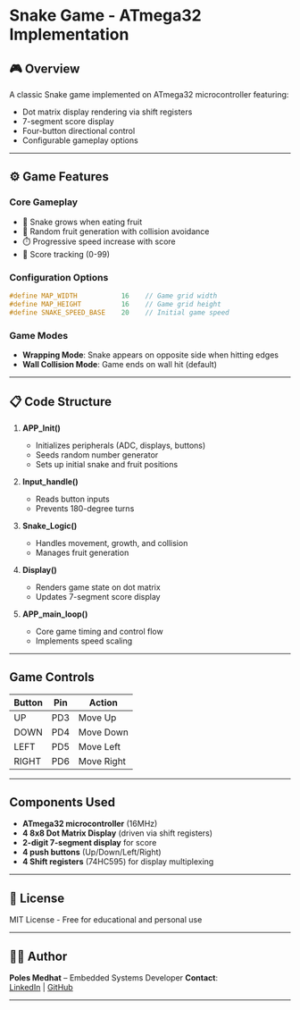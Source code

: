 # Snake Game - ATmega32 Implementation

## 🎮 Overview
A classic Snake game implemented on ATmega32 microcontroller featuring:
- Dot matrix display rendering via shift registers
- 7-segment score display
- Four-button directional control
- Configurable gameplay options

---

## ⚙️ Game Features

### Core Gameplay
- 🐍 Snake grows when eating fruit
- 🍎 Random fruit generation with collision avoidance
- ⏱️ Progressive speed increase with score
- 🎯 Score tracking (0-99)

### Configuration Options
```c
#define MAP_WIDTH           16    // Game grid width
#define MAP_HEIGHT          16    // Game grid height
#define SNAKE_SPEED_BASE    20    // Initial game speed
```

### Game Modes
- **Wrapping Mode**: Snake appears on opposite side when hitting edges
- **Wall Collision Mode**: Game ends on wall hit (default)

---

## 📋 Code Structure
1. **APP_Init()**
   - Initializes peripherals (ADC, displays, buttons)
   - Seeds random number generator
   - Sets up initial snake and fruit positions

2. **Input_handle()**
   - Reads button inputs
   - Prevents 180-degree turns

3. **Snake_Logic()**
   - Handles movement, growth, and collision
   - Manages fruit generation

4. **Display()**
   - Renders game state on dot matrix
   - Updates 7-segment score display

5. **APP_main_loop()**
   - Core game timing and control flow
   - Implements speed scaling

---

## Game Controls
| Button | Pin | Action |
|--------|-----|--------|
| UP     | PD3 | Move Up |
| DOWN   | PD4 | Move Down |
| LEFT   | PD5 | Move Left |
| RIGHT  | PD6 | Move Right |

---

## Components Used
- **ATmega32 microcontroller** (16MHz)
- **4 8x8 Dot Matrix Display** (driven via shift registers)
- **2-digit 7-segment display** for score
- **4 push buttons** (Up/Down/Left/Right)
- **4 Shift registers** (74HC595) for display multiplexing

---

## 📜 License
MIT License - Free for educational and personal use

---

## 👨‍💻 Author

**Poles Medhat** – Embedded Systems Developer
**Contact**:  
[LinkedIn](https://www.linkedin.com/in/boles-medhat) | 
[GitHub](https://github.com/BolesMedhat)

---

